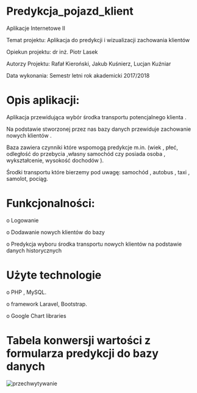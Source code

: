# Predykcja_pojazd_klient
Aplikacje Internetowe II




Temat projektu: Aplikacja do predykcji i wizualizacji zachowania klientów

Opiekun projektu: dr inż. Piotr Lasek

Autorzy Projektu: Rafał Kieroński, Jakub Kuśnierz, Lucjan Kuźniar

Data wykonania: Semestr letni rok akademicki 2017/2018


# Opis aplikacji:
Aplikacja przewidująca wybór środka transportu potencjalnego klienta .

Na podstawie stworzonej przez nas bazy danych przewiduje zachowanie nowych klientów .

Baza zawiera czynniki które wspomogą predykcje m.in. (wiek , płeć, odległość do przebycia ,własny samochód czy posiada osoba , wykształcenie, wysokość dochodów ).

Środki transportu które bierzemy pod uwagę: samochód , autobus , taxi , samolot, pociąg.

# Funkcjonalności:
o	Logowanie 

o	Dodawanie nowych klientów do bazy

o	Predykcja wyboru środka transportu nowych klientów na podstawie danych historycznych

# Użyte technologie
o PHP , MySQL.

o framework  Laravel, Bootstrap.

o Google Chart libraries

# Tabela konwersji wartości z formularza predykcji do bazy danych

![przechwytywanie](https://user-images.githubusercontent.com/26554041/40628411-29458f40-62c5-11e8-92fb-2aec67b98e59.PNG)

